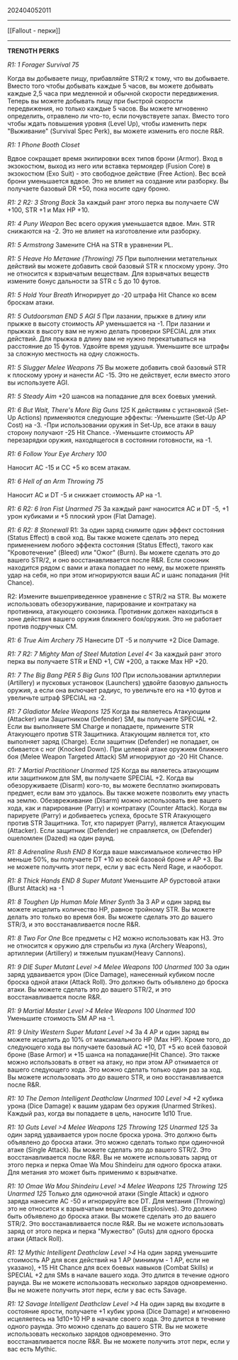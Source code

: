 202404052011
***
[[Fallout - перки]]
***
**TRENGTH PERKS**

*R1: 1*
*Forager*
*Survival 75*

Когда вы добываете пищу, прибавляйте STR/2 к тому, что вы добываете. 
Вместо того чтобы добывать каждые 5 часов, вы можете добывать каждые 2,5 часа при медленной и обычной скорости передвижения. 
Теперь вы можете добывать пищу при быстрой скорости передвижения, но только каждые 5 часов. 
Вы можете мгновенно определить, отравлено ли что-то, если почувствуете запах. 
Вместо того чтобы ждать повышения уровня (Level Up), чтобы изменить перк "Выживание" (Survival Spec Perk), вы можете изменить его после R&R.

*R1: 1*
*Phone Booth Closet*

Вдвое сокращает время экипировки всех типов брони (Armor). 
Вход в экзокостюм, выход из него или вставка термоядер (Fusion Core) в экзокостюм (Exo Suit) - это свободное действие (Free Action). 
Вес всей брони уменьшается вдвое. Это не влияет на создание или разборку. 
Вы получаете базовый DR +50, пока носите одну броню.

*R1: 2*
*R2: 3*
*Strong Back*
За каждый ранг этого перка вы получаете CW +100, STR +1 и Max HP +10.

*R1: 4*
*Puny Weapon*
Вес всего оружия уменьшается вдвое. 
Мин. STR снижаются на -2. 
Это не влияет на изготовление или разборку.

*R1: 5*
*Armstrong*
Замените CHA на STR в уравнении PL.

*R1: 5*
*Heave Ho*
*Метание (Throwing) 75*
При выполнении метательных действий вы можете добавить свой базовый STR к плоскому урону. 
Это не относится к взрывчатым веществам. 
Для взрывчатых веществ измените бонус дальности за STR с 5 до 10 футов.

*R1: 5*
*Hold Your Breath*
Игнорирует до -20 штрафа Hit Chance ко всем броскам атаки.

*R1: 5*
*Outdoorsman*
*END 5*
*AGI 5*
При лазании, прыжке в длину или прыжке в высоту стоимость AP уменьшается на -1. 
При лазании и прыжках в высоту вам не нужно делать проверки SPECIAL для этих действий. 
Для прыжка в длину вам не нужно перекатываться на расстояние до 15 футов. 
Удвойте время удушья. 
Уменьшите все штрафы за сложную местность на одну сложность.

*R1: 5*
*Slugger*
*Melee Weapons 75*
Вы можете добавить свой базовый STR к плоскому урону и нанести AC -15. 
Это не действует, если вместо этого вы используете AGI.

*R1: 5*
*Steady Aim*
+20 шансов на попадание для всех боевых умений.

*R1: 6*
*But Wait, There's More*
*Big Guns 125*
К действиям с установкой (Set-Up Actions) применяются следующие эффекты:
-Уменьшите (Set-Up AP Cost) на -3.
-При использовании оружия in Set-Up, все атаки в вашу сторону получают -25 Hit Chance.
-Уменьшите стоимость AP перезарядки оружия, находящегося в состоянии готовности, на -1.

*R1: 6*
*Follow Your Eye*
*Archery 100*

Наносит AC -15 и CC +5 ко всем атакам.

*R1: 6*
*Hell of an Arm*
*Throwing 75*

Наносит AC и DT -5 и снижает стоимость AP на -1.

*R1: 6*
*R2: 6*
*Iron Fist*
*Unarmed 75*
За каждый ранг наносится AC и DT -5, +1 урон кубиками и +5 плоский урон (Flat Damage).

*R1: 6*
*R2: 8*
*Stonewall*
R1: За один заряд снимите один эффект состояния (Status Effect) в свой ход. 
Вы также можете сделать это перед применением любого эффекта состояния (Status Effect), 
такого как "Кровотечение" (Bleed) или "Ожог" (Burn). 
Вы можете сделать это до вашего STR/2, и оно восстанавливается после R&R. 
Если союзник находится рядом с вами и атака попадает по нему, 
вы можете принять удар на себя, но при этом игнорируются ваши AC и шанс попадания (Hit Chance).

R2: Измените вышеприведенное уравнение с STR/2 на STR. 
Вы можете использовать обезоруживание, парирование и контратаку на противника, атакующего союзника. 
Противник должен находиться в зоне действия вашего оружия ближнего боя/оружия. 
Это не работает против подручных СМ.

*R1: 6*
*True Aim*
*Archery 75*
Нанесите DT -5 и получите +2 Dice Damage.

*R1: 7*
*R2: 7*
*Mighty*
*Man of Steel Mutation*
*Level 4<*
За каждый ранг этого перка вы получаете STR и END +1, CW +200, а также Max HP +20.

*R1: 7*
*The Big Bang*
*PER 5*
*Big Guns 100*
При использовании артиллерии (Artillery) и пусковых установок (Launchers) удвойте базовую дальность оружия, 
а если она включает радиус, то увеличьте его на +10 футов и увеличьте штраф SPECIAL на -2.

*R1: 7*
*Gladiator*
*Melee Weapons 125*
Когда вы являетесь Атакующим (Attacker) или Защитником (Defender) SM, вы получаете SPECIAL +2. 
Если вы выполняете SM Charge и попадаете, примените STR Атакующего против STR Защитника. 
Атакующим является тот, кто выполняет заряд (Charge). 
Если защитник (Defender) не попадает, он сбивается с ног (Knocked Down). 
При целевой атаке оружием ближнего боя (Melee Weapon Targeted Attack) SM игнорируют до -20 Hit Chance.

*R1: 7*
*Martial Practitioner*
*Unarmed 125*
Когда вы являетесь атакующим или защитником для SM, вы получаете SPECIAL +2. 
Когда вы обезоруживаете (Disarm) кого-то, вы можете бесплатно экипировать предмет, если вам это удалось. 
Вы также можете позволить ему упасть на землю. 
Обезвреживание (Disarm) можно использовать вне вашего хода, как и парирование (Parry) и контратаку (Counter Attack). 
Когда вы парируете (Parry) и добиваетесь успеха, бросьте STR Атакующего против STR Защитника. 
Тот, кто парирует (Parry), является Атакующим (Attacker). 
Если защитник (Defender) не справляется, он (Defender) ошеломлен (Dazed) на один раунд.

*R1: 8*
*Adrenaline Rush*
*END 8*
Когда ваше максимальное количество HP меньше 50%, вы получаете DT +10 ко всей базовой броне и AP +3. 
Вы не можете получить этот перк, если у вас есть Nerd Rage, и наоборот.

*R1: 8*
*Thick Hands*
*END 8*
*Super Mutant*
Уменьшите AP бурстовой атаки (Burst Attack) на -1

*R1: 8*
*Toughen Up*
*Human*
*Mole Miner*
*Synth*
За 3 AP и один заряд вы можете исцелить количество HP, равное тройному STR. 
Вы можете делать это только во время боя. 
Вы можете сделать это до вашего STR/3, и это восстанавливается после R&R.

*R1: 8*
*Two For One*
Все предметы с H2 можно использовать как H3. 
Это не относится к оружию для стрельбы из лука (Archery Weapons), артиллерии (Artillery) и тяжелым пушкам(Heavy Cannons).

*R1: 9*
*DIE*
*Super Mutant*
*Level >4*
*Melee Weapons 100*
*Unarmed 100*
За один заряд удваивается урон (Dice Damage), нанесенный кубиком после броска одной атаки (Attack Roll). 
Это должно быть объявлено до броска атаки. 
Вы можете сделать это до вашего STR/2, и это восстанавливается после R&R.

*R1: 9*
*Martial Master*
*Level >4*
*Melee Weapons 100*
*Unarmed 100*
Уменьшите стоимость SM AP на -1.

*R1: 9*
*Unity*
*Western Super Mutant*
*Level >4*
За 4 AP и один заряд вы можете исцелить до 10% от максимального HP (Max HP). 
Кроме того, до следующего хода вы получаете базовый AC +10, 
DT +5 ко всей базовой броне (Base Armor) и +15 шанса на попадание(Hit Chance). 
Это также можно использовать в ответ на атаку, 
но при этом AP отнимается от вашего следующего хода. 
Это можно сделать только один раз за ход. 
Вы можете использовать это до вашего STR, и оно восстанавливается после R&R.

*R1: 10*
*The Demon*
*Intelligent Deathclaw*
*Unarmed 100*
*Level >4*
+2 кубика урона (Dice Damage) к вашим ударам без оружия (Unarmed Strikes). 
Каждый раз, когда вы попадаете в цель, наносите 1d10 True.

*R1: 10*
*Guts*
*Level >4*
*Melee Weapons 125*
*Throwing 125*
*Unarmed 125*
За один заряд удваивается урон после броска урона. 
Это должно быть объявлено до броска атаки. 
Это можно сделать только при одиночной атаке (Single Attack). 
Вы можете сделать это до вашего STR/2. 
Это восстанавливается после R&R. 
Вы не можете использовать заряд от этого перка и перка Omae Wa Mou Shindeiru для одного броска атаки. 
Для метания это может быть применимо к взрывчатке.

*R1: 10*
*Omae Wa Mou Shindeiru*
*Level >4*
*Melee Weapons 125*
*Throwing 125*
*Unarmed 125*
Только для одиночной атаки (Single Attack) и одного заряда нанесите AC -50 и игнорируйте все DT. 
Для метания (Throwing) это не относится к взрывчатым веществам (Explosives). 
Это должно быть объявлено до броска атаки. 
Вы можете сделать это до вашего STR/2. 
Это восстанавливается после R&R. 
Вы не можете использовать заряд от этого перка и перка "Мужество" (Guts) для одного броска атаки (Attack Roll).

*R1: 12*
*Mythic*
*Intelligent Deathclaw*
*Level >4*
На один заряд уменьшите стоимость AP для всех действий на 1 AP 
(минимум - 1 AP, если не указано), 
+15 Hit Chance для всех боевых навыков (Combat Skills) и SPECIAL +2 для SMs в начале вашего хода. 
Это длится в течение одного раунда. 
Вы не можете использовать несколько зарядов одновременно. 
Вы не можете получить этот перк, если у вас есть Savage.

*R1: 12*
*Savage*
*Intelligent Deathclaw*
*Level >4*
На один заряд вы входите в состояние ярости, 
получаете +1 кубик урона (Dice Damage) и мгновенно исцеляетесь на 1d10+10 HP в начале своего хода. 
Это длится в течение одного раунда. 
Это можно сделать до вашего STR. 
Вы не можете использовать несколько зарядов одновременно. 
Это восстанавливается после R&R. 
Вы не можете получить этот перк, если у вас есть Mythic.
